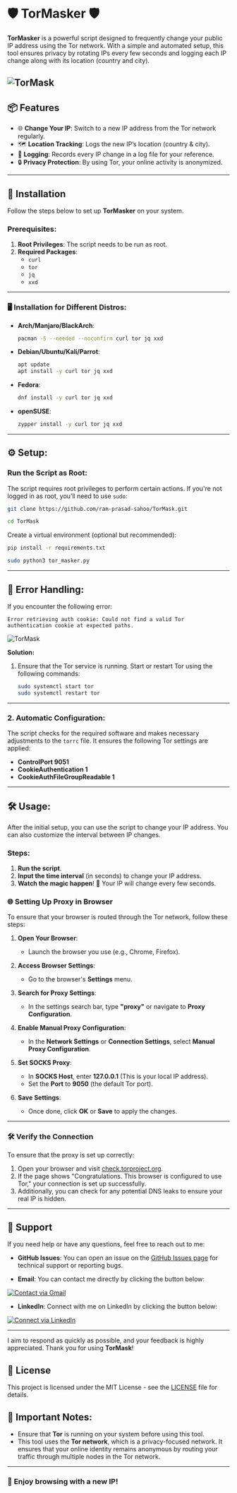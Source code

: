 
# 🛡️ **TorMasker** 🛡️

**TorMasker** is a powerful script designed to frequently change your public IP address using the Tor network. With a simple and automated setup, this tool ensures privacy by rotating IPs every few seconds and logging each IP change along with its location (country and city).

![TorMask](https://github.com/ram-prasad-sahoo/TorMask/blob/main/tool.png)
---

## 📦 **Features**
- 🌐 **Change Your IP**: Switch to a new IP address from the Tor network regularly.
- 🗺️ **Location Tracking**: Logs the new IP’s location (country & city).
- 📜 **Logging**: Records every IP change in a log file for your reference.
- 🔒 **Privacy Protection**: By using Tor, your online activity is anonymized.

---

## 🔧 **Installation**

Follow the steps below to set up **TorMasker** on your system.

### Prerequisites:
1. **Root Privileges**: The script needs to be run as root.
2. **Required Packages**:
   - `curl`
   - `tor`
   - `jq`
   - `xxd`

---

### 🖥️ **Installation for Different Distros:**

- **Arch/Manjaro/BlackArch**: 
   ```bash
   pacman -S --needed --noconfirm curl tor jq xxd
   ```

- **Debian/Ubuntu/Kali/Parrot**:
   ```bash
   apt update
   apt install -y curl tor jq xxd
   ```

- **Fedora**:
   ```bash
   dnf install -y curl tor jq xxd
   ```

- **openSUSE**:
   ```bash
   zypper install -y curl tor jq xxd
   ```

---

## ⚙️ **Setup**:

### **Run the Script as Root**:
   The script requires root privileges to perform certain actions. If you're not logged in as root, you’ll need to use `sudo`:

   ```bash
   git clone https://github.com/ram-prasad-sahoo/TorMask.git
   ```
   ```bash
   cd TorMask
   ```
   Create a virtual environment (optional but recommended):
   ```bash
   pip install -r requirements.txt
   ```
   
   ```bash
   sudo python3 tor_masker.py
   ```
---

## 🚨 **Error Handling:**

If you encounter the following error:

```
Error retrieving auth cookie: Could not find a valid Tor authentication cookie at expected paths.
```
![TorMask](https://github.com/ram-prasad-sahoo/TorMask/blob/main/ERROR.png)

**Solution:**

1. Ensure that the Tor service is running. Start or restart Tor using the following commands:
   ```bash
   sudo systemctl start tor
   sudo systemctl restart tor
   ```

---

### 2. **Automatic Configuration**:
   The script checks for the required software and makes necessary adjustments to the `torrc` file. It ensures the following Tor settings are applied:
   - **ControlPort 9051**
   - **CookieAuthentication 1**
   - **CookieAuthFileGroupReadable 1**

---

## 🛠️ **Usage**:

After the initial setup, you can use the script to change your IP address. You can also customize the interval between IP changes.

### Steps:
1. **Run the script**.
2. **Input the time interval** (in seconds) to change your IP address.
3. **Watch the magic happen**! 🌟 Your IP will change every few seconds.


### 🌐 **Setting Up Proxy in Browser**

To ensure that your browser is routed through the Tor network, follow these steps:

1. **Open Your Browser**:
   - Launch the browser you use (e.g., Chrome, Firefox).

2. **Access Browser Settings**:
   - Go to the browser's **Settings** menu.

3. **Search for Proxy Settings**:
   - In the settings search bar, type **"proxy"** or navigate to **Proxy Configuration**.

4. **Enable Manual Proxy Configuration**:
   - In the **Network Settings** or **Connection Settings**, select **Manual Proxy Configuration**.

5. **Set SOCKS Proxy**:
   - In **SOCKS Host**, enter **127.0.0.1** (This is your local IP address).
   - Set the **Port** to **9050** (the default Tor port).

6. **Save Settings**:
   - Once done, click **OK** or **Save** to apply the changes.

---

### 🛠️ **Verify the Connection**

To ensure that the proxy is set up correctly:

1. Open your browser and visit [check.torproject.org](https://check.torproject.org).
2. If the page shows "Congratulations. This browser is configured to use Tor," your connection is set up successfully.
3. Additionally, you can check for any potential DNS leaks to ensure your real IP is hidden.


---


## 💬 **Support**

If you need help or have any questions, feel free to reach out to me:

- **GitHub Issues**: You can open an issue on the [GitHub Issues page](https://github.com/ram-prasad-sahoo/BYPASS-4XX/issues) for technical support or reporting bugs.
  
- **Email**: You can contact me directly by clicking the button below:

[![Contact via Gmail](https://img.shields.io/badge/Contact%20via-Gmail-c14438?style=flat&logo=gmail&logoColor=white)](mailto:ramprasadsahoo42@gmail.com)

- **LinkedIn**: Connect with me on LinkedIn by clicking the button below:

[![Connect via LinkedIn](https://img.shields.io/badge/Connect%20via-LinkedIn-0077b5?style=flat&logo=linkedin&logoColor=white)](https://www.linkedin.com/in/ramprasadsahoo/)

---

I aim to respond as quickly as possible, and your feedback is highly appreciated. Thank you for using **TorMask**!

## 📜 License

This project is licensed under the MIT License - see the [LICENSE](LICENSE) file for details.



## 🛑 **Important Notes**:

- Ensure that **Tor** is running on your system before using this tool.
- This tool uses the **Tor network**, which is a privacy-focused network. It ensures that your online identity remains anonymous by routing your traffic through multiple nodes in the Tor network.

---

### 🚀 **Enjoy browsing with a new IP!**

